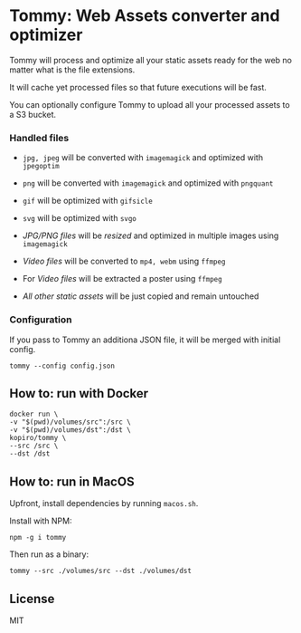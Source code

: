 # Tommy: Web Assets converter and optimizer

Tommy will process and optimize all your static assets ready for the web no matter what is the file extensions.

It will cache yet processed files so that future executions will be fast.

You can optionally configure Tommy to upload all your processed assets to a S3 bucket.

### Handled files

- `jpg, jpeg` will be converted with `imagemagick` and optimized with `jpegoptim`
- `png` will be converted with `imagemagick` and optimized with `pngquant`
- `gif` will be optimized with `gifsicle`
- `svg` will be optimized with `svgo`

- _JPG/PNG files_ will be _resized_ and optimized in multiple images using `imagemagick`
- _Video files_ will be converted to `mp4, webm` using `ffmpeg`
- For _Video files_ will be extracted a poster using `ffmpeg`

- _All other static assets_ will be just copied and remain untouched

### Configuration

If you pass to Tommy an additiona JSON file, it will be merged with initial config.

```
tommy --config config.json
```

## How to: run with Docker

```
docker run \
-v "$(pwd)/volumes/src":/src \
-v "$(pwd)/volumes/dst":/dst \
kopiro/tommy \
--src /src \
--dst /dst
```

## How to: run in MacOS

Upfront, install dependencies by running `macos.sh`.

Install with NPM:

```
npm -g i tommy
```

Then run as a binary:

```
tommy --src ./volumes/src --dst ./volumes/dst
```

## License

MIT
